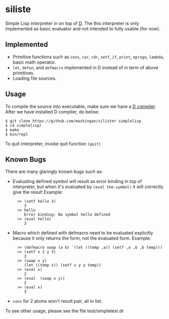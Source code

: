 # siliste
Simple Lisp interpreter in on top of [D](http://dlang.org/). The this interpreter is only implemented as basic evaluator and not intended to fully usable (for now).

## Implemented
* Primitive functions such as `cons`, `car`, `cdr`, `setf`, `if`, `print`, `eprogn`, `lambda`, basic math operator.
* `let`, `defun`, and `defmacro` implemented in D instead of in term of above primitives.
* Loading file sources.

## Usage
To compile the source into executable, make sure we have a 
[D compiler](http://dlang.org/download.html). 
After we have installed D compiler, do below:

    $ git clone https://github.com/mashingan/silister simplelisp
    $ cd simplelisp/
    $ make
    $ bin/repl

To quit interpreter, invoke quit function `(quit)`


## Known Bugs
There are many glaringly known bugs such as:

* Evaluating defined symbol will result as error binding in top of interpreter, but when it's evaluated by `(eval the-symbol)` it will correctly give the result
  Example:

        >> (setf hello 3)
           3
        >> hello
           Error binding: No symbol hello defined
        >> (eval hello)
           3

* Macro which defined with defmacro need to be evaluated explicitly because it only returns the form, not the evaluated form.
  Example:

        >> (defmacro swap (a b) `(let ((temp ,a)) (setf ,a ,b ,b temp)))
        >> (setf x 2 y 3)
           3
        >> (swap x y)
           (let ((temp x)) (setf x y y temp))
        >> (eval x)
           2
        >> (eval  (swap x y))
           2
        >> (eval x)
           3

* `cons` for 2 atoms won't result pair, all in list.

To see other usage, please see the file test/simpletest.dr
